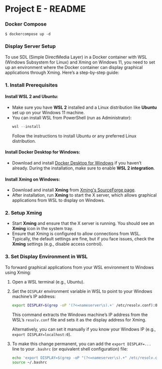 # Project E - README

### Docker Compose

``` 
$ dockercompose up -d 
```

### Display Server Setup

To use SDL (Simple DirectMedia Layer) in a Docker container with WSL (Windows Subsystem for Linux) and Xming on Windows 11, you need to set up an environment where the Docker container can display graphical applications through Xming. Here’s a step-by-step guide:

### 1. Install Prerequisites
#### Install WSL 2 and Ubuntu:
- Make sure you have **WSL 2** installed and a Linux distribution like **Ubuntu** set up on your Windows 11 machine.
- You can install WSL from PowerShell (run as Administrator):
  ```powershell
  wsl --install
  ```
  Follow the instructions to install Ubuntu or any preferred Linux distribution.

#### Install Docker Desktop for Windows:
- Download and install [Docker Desktop for Windows](https://www.docker.com/products/docker-desktop) if you haven’t already. During the installation, make sure to enable **WSL 2 integration**.
  
#### Install Xming on Windows:
- Download and install **Xming** from [Xming's SourceForge page](https://sourceforge.net/projects/xming/).
- After installation, run **Xming** to start the X server, which allows graphical applications from WSL to display on Windows.
  
### 2. Setup Xming
- Start **Xming** and ensure that the X server is running. You should see an **Xming** icon in the system tray.
- Ensure that Xming is configured to allow connections from WSL. Typically, the default settings are fine, but if you face issues, check the **Xming** settings (e.g., disable access control).

### 3. Set Display Environment in WSL
To forward graphical applications from your WSL environment to Windows using Xming:

1. Open a WSL terminal (e.g., Ubuntu).
2. Set the `DISPLAY` environment variable in WSL to point to your Windows machine’s IP address:
   ```bash
   export DISPLAY=$(grep -oP '(?<=nameserver\s).+' /etc/resolv.conf):0
   ```
   This command extracts the Windows machine’s IP address from the WSL’s `resolv.conf` file and sets it as the display address for Xming.

   Alternatively, you can set it manually if you know your Windows IP (e.g., `export DISPLAY=localhost:0`).

3. To make this change permanent, you can add the `export DISPLAY=...` line to your `.bashrc` (or equivalent shell configuration) file:
   ```bash
   echo 'export DISPLAY=$(grep -oP "(?<=nameserver\s).+" /etc/resolv.conf):0' >> ~/.bashrc
   source ~/.bashrc
   ```